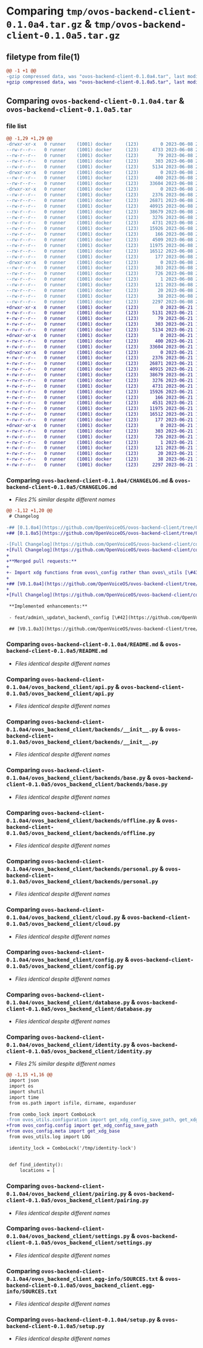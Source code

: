 # Comparing `tmp/ovos-backend-client-0.1.0a4.tar.gz` & `tmp/ovos-backend-client-0.1.0a5.tar.gz`

## filetype from file(1)

```diff
@@ -1 +1 @@
-gzip compressed data, was "ovos-backend-client-0.1.0a4.tar", last modified: Thu Jun  8 22:58:07 2023, max compression
+gzip compressed data, was "ovos-backend-client-0.1.0a5.tar", last modified: Wed Jun 21 18:03:26 2023, max compression
```

## Comparing `ovos-backend-client-0.1.0a4.tar` & `ovos-backend-client-0.1.0a5.tar`

### file list

```diff
@@ -1,29 +1,29 @@
-drwxr-xr-x   0 runner    (1001) docker     (123)        0 2023-06-08 22:58:07.284795 ovos-backend-client-0.1.0a4/
--rw-r--r--   0 runner    (1001) docker     (123)     4733 2023-06-08 22:58:03.000000 ovos-backend-client-0.1.0a4/CHANGELOG.md
--rw-r--r--   0 runner    (1001) docker     (123)       79 2023-06-08 22:58:03.000000 ovos-backend-client-0.1.0a4/MANIFEST.in
--rw-r--r--   0 runner    (1001) docker     (123)      303 2023-06-08 22:58:07.280795 ovos-backend-client-0.1.0a4/PKG-INFO
--rw-r--r--   0 runner    (1001) docker     (123)     5134 2023-06-08 22:58:03.000000 ovos-backend-client-0.1.0a4/README.md
-drwxr-xr-x   0 runner    (1001) docker     (123)        0 2023-06-08 22:58:07.280795 ovos-backend-client-0.1.0a4/ovos_backend_client/
--rw-r--r--   0 runner    (1001) docker     (123)      400 2023-06-08 22:58:03.000000 ovos-backend-client-0.1.0a4/ovos_backend_client/__init__.py
--rw-r--r--   0 runner    (1001) docker     (123)    33604 2023-06-08 22:58:03.000000 ovos-backend-client-0.1.0a4/ovos_backend_client/api.py
-drwxr-xr-x   0 runner    (1001) docker     (123)        0 2023-06-08 22:58:07.280795 ovos-backend-client-0.1.0a4/ovos_backend_client/backends/
--rw-r--r--   0 runner    (1001) docker     (123)     2376 2023-06-08 22:58:03.000000 ovos-backend-client-0.1.0a4/ovos_backend_client/backends/__init__.py
--rw-r--r--   0 runner    (1001) docker     (123)    26871 2023-06-08 22:58:03.000000 ovos-backend-client-0.1.0a4/ovos_backend_client/backends/base.py
--rw-r--r--   0 runner    (1001) docker     (123)    40915 2023-06-08 22:58:03.000000 ovos-backend-client-0.1.0a4/ovos_backend_client/backends/offline.py
--rw-r--r--   0 runner    (1001) docker     (123)    38679 2023-06-08 22:58:03.000000 ovos-backend-client-0.1.0a4/ovos_backend_client/backends/personal.py
--rw-r--r--   0 runner    (1001) docker     (123)     3276 2023-06-08 22:58:03.000000 ovos-backend-client-0.1.0a4/ovos_backend_client/cloud.py
--rw-r--r--   0 runner    (1001) docker     (123)     4731 2023-06-08 22:58:03.000000 ovos-backend-client-0.1.0a4/ovos_backend_client/config.py
--rw-r--r--   0 runner    (1001) docker     (123)    15926 2023-06-08 22:58:03.000000 ovos-backend-client-0.1.0a4/ovos_backend_client/database.py
--rw-r--r--   0 runner    (1001) docker     (123)      166 2023-06-08 22:58:03.000000 ovos-backend-client-0.1.0a4/ovos_backend_client/exceptions.py
--rw-r--r--   0 runner    (1001) docker     (123)     4509 2023-06-08 22:58:03.000000 ovos-backend-client-0.1.0a4/ovos_backend_client/identity.py
--rw-r--r--   0 runner    (1001) docker     (123)    11975 2023-06-08 22:58:03.000000 ovos-backend-client-0.1.0a4/ovos_backend_client/pairing.py
--rw-r--r--   0 runner    (1001) docker     (123)    16512 2023-06-08 22:58:03.000000 ovos-backend-client-0.1.0a4/ovos_backend_client/settings.py
--rw-r--r--   0 runner    (1001) docker     (123)      177 2023-06-08 22:58:03.000000 ovos-backend-client-0.1.0a4/ovos_backend_client/version.py
-drwxr-xr-x   0 runner    (1001) docker     (123)        0 2023-06-08 22:58:07.280795 ovos-backend-client-0.1.0a4/ovos_backend_client.egg-info/
--rw-r--r--   0 runner    (1001) docker     (123)      303 2023-06-08 22:58:07.000000 ovos-backend-client-0.1.0a4/ovos_backend_client.egg-info/PKG-INFO
--rw-r--r--   0 runner    (1001) docker     (123)      726 2023-06-08 22:58:07.000000 ovos-backend-client-0.1.0a4/ovos_backend_client.egg-info/SOURCES.txt
--rw-r--r--   0 runner    (1001) docker     (123)        1 2023-06-08 22:58:07.000000 ovos-backend-client-0.1.0a4/ovos_backend_client.egg-info/dependency_links.txt
--rw-r--r--   0 runner    (1001) docker     (123)      121 2023-06-08 22:58:07.000000 ovos-backend-client-0.1.0a4/ovos_backend_client.egg-info/requires.txt
--rw-r--r--   0 runner    (1001) docker     (123)       20 2023-06-08 22:58:07.000000 ovos-backend-client-0.1.0a4/ovos_backend_client.egg-info/top_level.txt
--rw-r--r--   0 runner    (1001) docker     (123)       38 2023-06-08 22:58:07.284795 ovos-backend-client-0.1.0a4/setup.cfg
--rw-r--r--   0 runner    (1001) docker     (123)     2297 2023-06-08 22:58:03.000000 ovos-backend-client-0.1.0a4/setup.py
+drwxr-xr-x   0 runner    (1001) docker     (123)        0 2023-06-21 18:03:26.160849 ovos-backend-client-0.1.0a5/
+-rw-r--r--   0 runner    (1001) docker     (123)     5131 2023-06-21 18:03:25.000000 ovos-backend-client-0.1.0a5/CHANGELOG.md
+-rw-r--r--   0 runner    (1001) docker     (123)       79 2023-06-21 18:03:25.000000 ovos-backend-client-0.1.0a5/MANIFEST.in
+-rw-r--r--   0 runner    (1001) docker     (123)      303 2023-06-21 18:03:26.160849 ovos-backend-client-0.1.0a5/PKG-INFO
+-rw-r--r--   0 runner    (1001) docker     (123)     5134 2023-06-21 18:03:25.000000 ovos-backend-client-0.1.0a5/README.md
+drwxr-xr-x   0 runner    (1001) docker     (123)        0 2023-06-21 18:03:26.160849 ovos-backend-client-0.1.0a5/ovos_backend_client/
+-rw-r--r--   0 runner    (1001) docker     (123)      400 2023-06-21 18:03:25.000000 ovos-backend-client-0.1.0a5/ovos_backend_client/__init__.py
+-rw-r--r--   0 runner    (1001) docker     (123)    33604 2023-06-21 18:03:25.000000 ovos-backend-client-0.1.0a5/ovos_backend_client/api.py
+drwxr-xr-x   0 runner    (1001) docker     (123)        0 2023-06-21 18:03:26.160849 ovos-backend-client-0.1.0a5/ovos_backend_client/backends/
+-rw-r--r--   0 runner    (1001) docker     (123)     2376 2023-06-21 18:03:25.000000 ovos-backend-client-0.1.0a5/ovos_backend_client/backends/__init__.py
+-rw-r--r--   0 runner    (1001) docker     (123)    26871 2023-06-21 18:03:25.000000 ovos-backend-client-0.1.0a5/ovos_backend_client/backends/base.py
+-rw-r--r--   0 runner    (1001) docker     (123)    40915 2023-06-21 18:03:25.000000 ovos-backend-client-0.1.0a5/ovos_backend_client/backends/offline.py
+-rw-r--r--   0 runner    (1001) docker     (123)    38679 2023-06-21 18:03:25.000000 ovos-backend-client-0.1.0a5/ovos_backend_client/backends/personal.py
+-rw-r--r--   0 runner    (1001) docker     (123)     3276 2023-06-21 18:03:25.000000 ovos-backend-client-0.1.0a5/ovos_backend_client/cloud.py
+-rw-r--r--   0 runner    (1001) docker     (123)     4731 2023-06-21 18:03:25.000000 ovos-backend-client-0.1.0a5/ovos_backend_client/config.py
+-rw-r--r--   0 runner    (1001) docker     (123)    15926 2023-06-21 18:03:25.000000 ovos-backend-client-0.1.0a5/ovos_backend_client/database.py
+-rw-r--r--   0 runner    (1001) docker     (123)      166 2023-06-21 18:03:25.000000 ovos-backend-client-0.1.0a5/ovos_backend_client/exceptions.py
+-rw-r--r--   0 runner    (1001) docker     (123)     4531 2023-06-21 18:03:25.000000 ovos-backend-client-0.1.0a5/ovos_backend_client/identity.py
+-rw-r--r--   0 runner    (1001) docker     (123)    11975 2023-06-21 18:03:25.000000 ovos-backend-client-0.1.0a5/ovos_backend_client/pairing.py
+-rw-r--r--   0 runner    (1001) docker     (123)    16512 2023-06-21 18:03:25.000000 ovos-backend-client-0.1.0a5/ovos_backend_client/settings.py
+-rw-r--r--   0 runner    (1001) docker     (123)      177 2023-06-21 18:03:25.000000 ovos-backend-client-0.1.0a5/ovos_backend_client/version.py
+drwxr-xr-x   0 runner    (1001) docker     (123)        0 2023-06-21 18:03:26.160849 ovos-backend-client-0.1.0a5/ovos_backend_client.egg-info/
+-rw-r--r--   0 runner    (1001) docker     (123)      303 2023-06-21 18:03:26.000000 ovos-backend-client-0.1.0a5/ovos_backend_client.egg-info/PKG-INFO
+-rw-r--r--   0 runner    (1001) docker     (123)      726 2023-06-21 18:03:26.000000 ovos-backend-client-0.1.0a5/ovos_backend_client.egg-info/SOURCES.txt
+-rw-r--r--   0 runner    (1001) docker     (123)        1 2023-06-21 18:03:26.000000 ovos-backend-client-0.1.0a5/ovos_backend_client.egg-info/dependency_links.txt
+-rw-r--r--   0 runner    (1001) docker     (123)      121 2023-06-21 18:03:26.000000 ovos-backend-client-0.1.0a5/ovos_backend_client.egg-info/requires.txt
+-rw-r--r--   0 runner    (1001) docker     (123)       20 2023-06-21 18:03:26.000000 ovos-backend-client-0.1.0a5/ovos_backend_client.egg-info/top_level.txt
+-rw-r--r--   0 runner    (1001) docker     (123)       38 2023-06-21 18:03:26.160849 ovos-backend-client-0.1.0a5/setup.cfg
+-rw-r--r--   0 runner    (1001) docker     (123)     2297 2023-06-21 18:03:25.000000 ovos-backend-client-0.1.0a5/setup.py
```

### Comparing `ovos-backend-client-0.1.0a4/CHANGELOG.md` & `ovos-backend-client-0.1.0a5/CHANGELOG.md`

 * *Files 2% similar despite different names*

```diff
@@ -1,12 +1,20 @@
 # Changelog
 
-## [0.1.0a4](https://github.com/OpenVoiceOS/ovos-backend-client/tree/0.1.0a4) (2023-06-08)
+## [0.1.0a5](https://github.com/OpenVoiceOS/ovos-backend-client/tree/0.1.0a5) (2023-06-21)
 
-[Full Changelog](https://github.com/OpenVoiceOS/ovos-backend-client/compare/V0.1.0a3...0.1.0a4)
+[Full Changelog](https://github.com/OpenVoiceOS/ovos-backend-client/compare/V0.1.0a4...0.1.0a5)
+
+**Merged pull requests:**
+
+- Import xdg functions from ovos\_config rather than ovos\_utils [\#43](https://github.com/OpenVoiceOS/ovos-backend-client/pull/43) ([PureTryOut](https://github.com/PureTryOut))
+
+## [V0.1.0a4](https://github.com/OpenVoiceOS/ovos-backend-client/tree/V0.1.0a4) (2023-06-08)
+
+[Full Changelog](https://github.com/OpenVoiceOS/ovos-backend-client/compare/V0.1.0a3...V0.1.0a4)
 
 **Implemented enhancements:**
 
 - feat/admin\_update\_backend\_config [\#42](https://github.com/OpenVoiceOS/ovos-backend-client/pull/42) ([JarbasAl](https://github.com/JarbasAl))
 
 ## [V0.1.0a3](https://github.com/OpenVoiceOS/ovos-backend-client/tree/V0.1.0a3) (2023-06-08)
```

### Comparing `ovos-backend-client-0.1.0a4/README.md` & `ovos-backend-client-0.1.0a5/README.md`

 * *Files identical despite different names*

### Comparing `ovos-backend-client-0.1.0a4/ovos_backend_client/api.py` & `ovos-backend-client-0.1.0a5/ovos_backend_client/api.py`

 * *Files identical despite different names*

### Comparing `ovos-backend-client-0.1.0a4/ovos_backend_client/backends/__init__.py` & `ovos-backend-client-0.1.0a5/ovos_backend_client/backends/__init__.py`

 * *Files identical despite different names*

### Comparing `ovos-backend-client-0.1.0a4/ovos_backend_client/backends/base.py` & `ovos-backend-client-0.1.0a5/ovos_backend_client/backends/base.py`

 * *Files identical despite different names*

### Comparing `ovos-backend-client-0.1.0a4/ovos_backend_client/backends/offline.py` & `ovos-backend-client-0.1.0a5/ovos_backend_client/backends/offline.py`

 * *Files identical despite different names*

### Comparing `ovos-backend-client-0.1.0a4/ovos_backend_client/backends/personal.py` & `ovos-backend-client-0.1.0a5/ovos_backend_client/backends/personal.py`

 * *Files identical despite different names*

### Comparing `ovos-backend-client-0.1.0a4/ovos_backend_client/cloud.py` & `ovos-backend-client-0.1.0a5/ovos_backend_client/cloud.py`

 * *Files identical despite different names*

### Comparing `ovos-backend-client-0.1.0a4/ovos_backend_client/config.py` & `ovos-backend-client-0.1.0a5/ovos_backend_client/config.py`

 * *Files identical despite different names*

### Comparing `ovos-backend-client-0.1.0a4/ovos_backend_client/database.py` & `ovos-backend-client-0.1.0a5/ovos_backend_client/database.py`

 * *Files identical despite different names*

### Comparing `ovos-backend-client-0.1.0a4/ovos_backend_client/identity.py` & `ovos-backend-client-0.1.0a5/ovos_backend_client/identity.py`

 * *Files 2% similar despite different names*

```diff
@@ -1,15 +1,16 @@
 import json
 import os
 import shutil
 import time
 from os.path import isfile, dirname, expanduser
 
 from combo_lock import ComboLock
-from ovos_utils.configuration import get_xdg_config_save_path, get_xdg_base
+from ovos_config.config import get_xdg_config_save_path
+from ovos_config.meta import get_xdg_base
 from ovos_utils.log import LOG
 
 identity_lock = ComboLock('/tmp/identity-lock')
 
 
 def find_identity():
     locations = [
```

### Comparing `ovos-backend-client-0.1.0a4/ovos_backend_client/pairing.py` & `ovos-backend-client-0.1.0a5/ovos_backend_client/pairing.py`

 * *Files identical despite different names*

### Comparing `ovos-backend-client-0.1.0a4/ovos_backend_client/settings.py` & `ovos-backend-client-0.1.0a5/ovos_backend_client/settings.py`

 * *Files identical despite different names*

### Comparing `ovos-backend-client-0.1.0a4/ovos_backend_client.egg-info/SOURCES.txt` & `ovos-backend-client-0.1.0a5/ovos_backend_client.egg-info/SOURCES.txt`

 * *Files identical despite different names*

### Comparing `ovos-backend-client-0.1.0a4/setup.py` & `ovos-backend-client-0.1.0a5/setup.py`

 * *Files identical despite different names*

